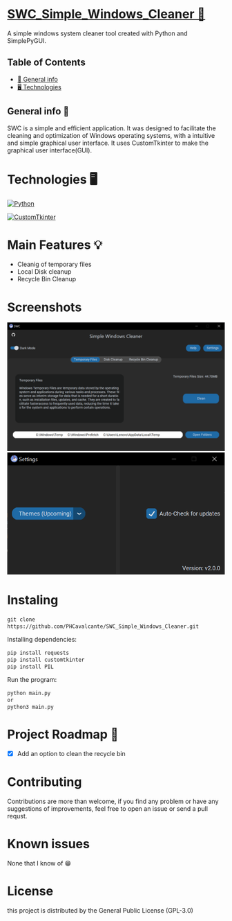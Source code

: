 # [SWC_Simple_Windows_Cleaner 🧹](https://phcavalcante.github.io/SWC-Site/)

A simple windows system cleaner tool created with Python and SimplePyGUI.

## Table of Contents

* [🔎 General info](#general-info)
* [🖥 Technologies](#technologies)

## General info 🔎

SWC is a simple and efficient application. It was designed to facilitate the cleaning and optimization of Windows operating systems, with a intuitive and simple graphical user interface. It uses CustomTkinter to make the graphical user interface(GUI).

# Technologies 🖥

[![Python](https://img.shields.io/badge/python-3670A0?style=for-the-badge&logo=python&logoColor=ffdd54)](https://www.python.org/downloads/release/python-3114/)

[![CustomTkinter](https://img.shields.io/badge/CustomTkinter-3670A0?style=for-the-badge&logo=python&logoColor=ffdd54)](https://customtkinter.tomschimansky.com)

# Main Features 💡

- Cleanig of temporary files
- Local Disk cleanup 
- Recycle Bin Cleanup

# Screenshots

![Main Window](https://github.com/PHCavalcante/SWC_Simple_Windows_Cleaner/blob/main/screenshots/main_screen.PNG)
![Settings Window](https://github.com/PHCavalcante/SWC_Simple_Windows_Cleaner/blob/main/screenshots/settings_window.PNG)

# Instaling

```
git clone https://github.com/PHCavalcante/SWC_Simple_Windows_Cleaner.git
```

Installing dependencies:

```
pip install requests
pip install customtkinter
pip install PIL
```

Run the program:
```
python main.py
or
python3 main.py
```

# Project Roadmap 🚀

- [x] Add an option to clean the recycle bin

# Contributing

Contributions are more than welcome, if you find any problem or have any suggestions of improvements, feel free to open an issue or send a pull requst.

# Known issues

None that I know of 😁

# License

this project is distributed by the General Public License (GPL-3.0)